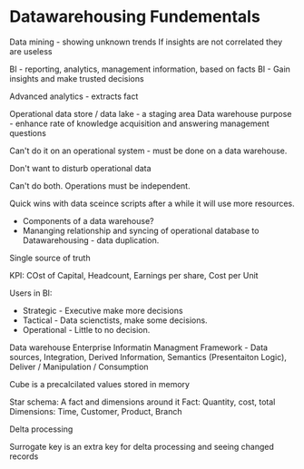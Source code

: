 # Datawarehousing Fundementals

Data mining - showing unknown trends
If insights are not correlated they are useless

BI - reporting, analytics, management information, based on facts
BI - Gain insights and make trusted decisions

Advanced analytics - extracts fact

Operational data store / data lake - a staging area
Data warehouse purpose - enhance rate of knowledge acquisition and answering management questions

Can't do it on an operational system - must be done on a data warehouse.

Don't want to disturb operational data

Can't do both.
Operations must be independent.

Quick wins with data sceince scripts after a while it will use more resources.

* Components of a data warehouse?
* Mananging relationship and syncing of operational database to Datawarehousing - data duplication.

Single source of truth

KPI: COst of Capital, Headcount, Earnings per share, Cost per Unit

Users in BI:

* Strategic - Executive make more decisions
* Tactical - Data scienctists, make some decisions.
* Operational - Little to no decision.

Data warehouse Enterprise Informatin Managment Framework - Data sources, Integration, Derived Information, Semantics (Presentaiton Logic), Deliver / Manipulation / Consumption

Cube is a precalcilated values stored in memory

Star schema: A fact and dimensions around it
Fact: Quantity, cost, total
Dimensions: Time, Customer, Product, Branch

Delta processing

Surrogate key is an extra key for delta processing and seeing changed records